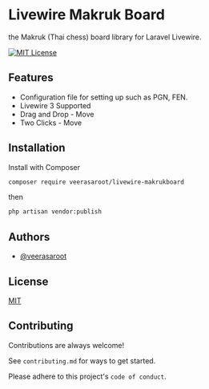 
# Livewire Makruk Board

the Makruk (Thai chess) board library for Laravel Livewire.

[![MIT License](https://img.shields.io/badge/License-MIT-green.svg)](https://choosealicense.com/licenses/mit/)


## Features

- Configuration file for setting up such as PGN, FEN.
- Livewire 3 Supported
- Drag and Drop - Move
- Two Clicks - Move


## Installation

Install with Composer

```bash
composer require veerasaroot/livewire-makrukboard
```
then
```bash
php artisan vendor:publish
```
## Authors

- [@veerasaroot](https://www.github.com/veerasaroot)


## License

[MIT](https://choosealicense.com/licenses/mit/)


## Contributing

Contributions are always welcome!

See `contributing.md` for ways to get started.

Please adhere to this project's `code of conduct`.

